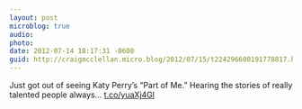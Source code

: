 ```yaml
---
layout: post
microblog: true
audio: 
photo: 
date: 2012-07-14 18:17:31 -0600
guid: http://craigmcclellan.micro.blog/2012/07/15/t224296600191778817.html
---
```

Just got out of seeing Katy Perry’s “Part of Me.” Hearing the stories of really talented people always... [t.co/yuaXj4Gl](http://t.co/yuaXj4Gl)
